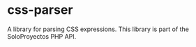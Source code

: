 # css-parser
A library for parsing CSS expressions. This library is part of the SoloProyectos PHP API.
